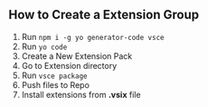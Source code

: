 ## How to Create a Extension Group

1. Run ```npm i -g yo generator-code vsce```
2. Run ```yo code```
3. Create a New Extension Pack
4. Go to Extension directory
5. Run ```vsce package```
6. Push files to Repo
7. Install extensions from **.vsix** file